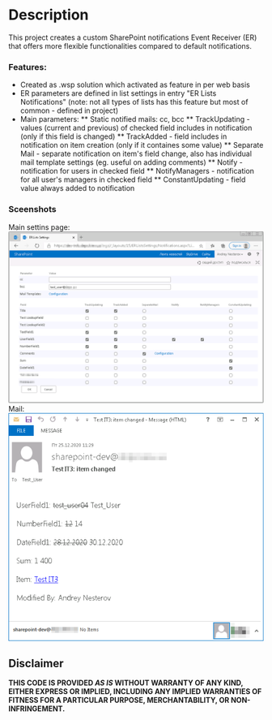 # Description
This project creates a custom SharePoint notifications Event Receiver (ER) that offers more flexible functionalities compared to default notifications.

### Features:
* Created as .wsp solution which activated as feature in per web basis
* ER parameters are defined in list settings in entry "ER Lists Notifications" (note: not all types of lists has this feature but most of common - defined in project)
* Main parameters:
** Static notified mails: cc, bcc
** TrackUpdating - values (current and previous) of checked field includes in notification (only if this field is changed)
** TrackAdded - field includes in notification on item creation (only if it containes some value)
** Separate Mail - separate notification on item's field change, also has individual mail template settings (eg. useful on adding comments)
** Notify - notification for users in checked field
** NotifyManagers - notification for all user's managers in checked field
** ConstantUpdating - field value always added to notification

### Sceenshots
Main settins page:
![ ERSettings_ex ](ERSettings_ex.png)
Mail:
![ ERMail_ex ](ERMail_ex.png)
## Disclaimer

**THIS CODE IS PROVIDED _AS IS_ WITHOUT WARRANTY OF ANY KIND, EITHER EXPRESS OR IMPLIED, INCLUDING ANY IMPLIED WARRANTIES OF FITNESS FOR A PARTICULAR PURPOSE, MERCHANTABILITY, OR NON-INFRINGEMENT.**